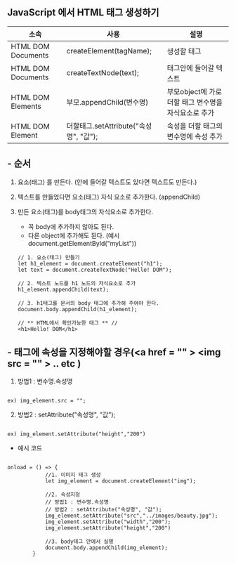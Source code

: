 ## JavaScript 에서 HTML 태그 생성하기

| 소속               | 사용                                   | 설명                                                 |
| ------------------ | -------------------------------------- | ---------------------------------------------------- |
| HTML DOM Documents | createElement(tagName);                | 생성할 태그                                          |
| HTML DOM Documents | createTextNode(text);                  | 태그안에 들어갈 텍스트                               |
| HTML DOM Elements  | 부모.appendChild(변수명)               | 부모object에 가로 더할 태그 변수명을 자식요소로 추가 |
| HTML DOM Element   | 더할태그.setAttribute("속성명", "값"); | 속성을 더할 태그의 변수명에 속성 추가                |

## - 순서

1. 요소(태그) 를 만든다. (안에 들어갈 텍스트도 있다면 텍스트도 만든다.)
2. 텍스트를 만들었다면 요소(태그) 자식 요소로 추가한다. (appendChild)
3. 만든 요소(태그)를 body태그의 자식요소로 추가한다.

   - 꼭 body에 추가하지 않아도 된다.
   - 다른 object에 추가해도 된다. (예시 document.getElementById("myList"))

   ```
   // 1. 요소(태그) 만들기
   let h1_element = document.createElement("h1");
   let text = document.createTextNode("Hello! DOM");

   // 2. 텍스트 노드를 h1 노드의 자식요소로 추가
   h1_element.appendChild(text);

   // 3. h1태그를 문서의 body 태그에 추가해 주여야 한다.
   document.body.appendChild(h1_element);

   // ** HTML에서 확인가능한 태그 ** //
   <h1>Hello! DOM</h1>
   ```

## - 태그에 속성을 지정해야할 경우(&lt;a href = "" &gt; &lt;img src = "" &gt; .. etc )

1. 방법1 : 변수명.속성명

```

ex) img_element.src = "";

```

2. 방법2 : setAttribute("속성명", "값");

```

ex) img_element.setAttribute("height","200")

```

- 예시 코드

```

onload = () => {
            //1. 이미지 태그 생성
            let img_element = document.createElement("img");

            //2. 속성지정
            // 방법1 : 변수명.속성명
            // 방법2 : setAttribute("속성명", "값");
            img_element.setAttribute("src","../images/beauty.jpg");
            img_element.setAttribute("width","200");
            img_element.setAttribute("height","200")

            //3. body태그 안에서 실행
            document.body.appendChild(img_element);
        }

```
